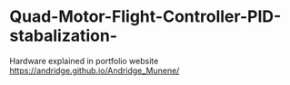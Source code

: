 # Quad-Motor-Flight-Controller-PID-stabalization-
Hardware explained in portfolio website https://andridge.github.io/Andridge_Munene/
